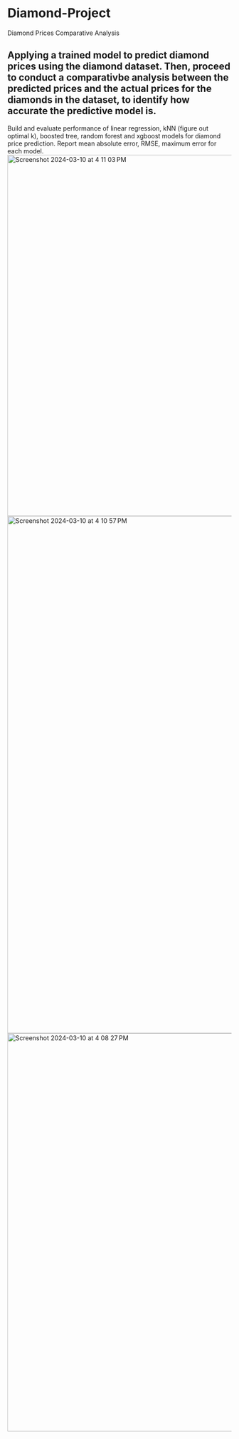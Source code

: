 # Diamond-Project
Diamond Prices Comparative Analysis
## Applying a trained model to predict diamond prices using the diamond dataset. Then, proceed to conduct a comparativbe analysis between the predicted prices and the actual prices for the diamonds in the dataset, to identify how accurate the predictive model is. 
Build and evaluate performance of linear regression, kNN (figure out optimal k), boosted tree, random forest and xgboost models for diamond price prediction. Report mean absolute error, RMSE, maximum error for each model.
<img width="810" alt="Screenshot 2024-03-10 at 4 11 03 PM" src="https://github.com/Fernandezl7/Diamond-Project/assets/151462732/42db7897-e920-4cf3-89fc-95533c3fe65c">
<img width="1160" alt="Screenshot 2024-03-10 at 4 10 57 PM" src="https://github.com/Fernandezl7/Diamond-Project/assets/151462732/d920e1a0-67a6-4642-a88d-ac7f3c05c952">
<img width="893" alt="Screenshot 2024-03-10 at 4 08 27 PM" src="https://github.com/Fernandezl7/Diamond-Project/assets/151462732/62c2fcad-3700-4278-9c53-0bfaf91c20a9">
